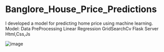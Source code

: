 # Banglore_House_Price_Predictions
I developed a model for predicting home price using machine learning.
Model:
Data PreProcessing
Linear Regression
GridSearchCv
Flask Server
Html,Css,Js

![image](https://user-images.githubusercontent.com/80246031/231603576-b568a1bf-dc81-486d-8c2f-1ba5f411fbeb.png)
